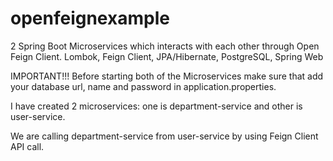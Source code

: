 # openfeignexample
2 Spring Boot Microservices which interacts with each other through Open Feign Client. Lombok, Feign Client, JPA/Hibernate, PostgreSQL, Spring Web

IMPORTANT!!! Before starting both of the Microservices make sure that add your database url, name and password in application.properties.

I have created 2 microservices: one is department-service and other is user-service.

We are calling department-service from user-service by using Feign Client API call.
